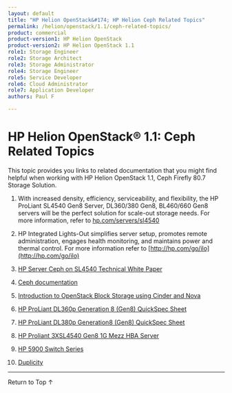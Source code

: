 ```yaml
---
layout: default
title: "HP Helion OpenStack&#174; HP Helion Ceph Related Topics"
permalink: /helion/openstack/1.1/ceph-related-topics/
product: commercial
product-version1: HP Helion OpenStack
product-version2: HP Helion OpenStack 1.1
role1: Storage Engineer
role2: Storage Architect 
role3: Storage Administrator 
role4: Storage Engineer
role5: Service Developer 
role6: Cloud Administrator 
role7: Application Developer 
authors: Paul F

---
```

<!--PUBLISHED-->


<script>

function PageRefresh {
onLoad="window.refresh"
}

PageRefresh();

</script>
<!--
<p style="font-size: small;"> <a href="/helion/openstack/1.1/install-beta/kvm/">&#9664; PREV</a> | <a href="/helion/openstack/1.1/install-beta-overview/">&#9650; UP</a> | <a href="/helion/openstack/1.1/install-beta/esx/">NEXT &#9654;</a> </p>--->


# HP Helion OpenStack&#174; 1.1: Ceph Related Topics

This topic provides you links to related documentation that you might find helpful when working with HP Helion OpenStack 1.1, Ceph Firefly 80.7 Storage Solution. 


1. With increased density, efficiency, serviceability, and flexibility, the HP ProLiant SL4540 Gen8 Server, DL360/380 Gen8, BL460/660 Gen8 servers will be the perfect solution for scale-out storage needs. For more information, refer to [hp.com/servers/sl4540](hp.com/servers/sl4540)

2. HP Integrated Lights-Out simplifies server setup, promotes remote administration, engages health monitoring, and maintains power and thermal control. For more information refer to  [http://hp.com/go/ilo](http://hp.com/go/ilo)

3. [HP Server Ceph on SL4540 Technical White Paper](http://h20195.www2.hp.com/V2/GetDocument.aspx?docname=4AA5-2799ENW&cc=us&lc=en)

4. [Ceph documentation](http://ceph.com/docs/master/)

5. [Introduction to OpenStack Block Storage using Cinder and Nova](http://docs.openstack.org/)

6. [HP ProLiant DL360p Generation 8 (Gen8) QuickSpec Sheet](http://www8.hp.com/h20195/v2/GetDocument.aspx?docname=c04123167)

7. [HP ProLiant DL380p Generation8 (Gen8) QuickSpec Sheet](http://www8.hp.com/h20195/v2/GetDocument.aspx?docname=c04123238)

8. [HP Proliant 3XSL4540 Gen8 1G Mezz HBA Server](http://www8.hp.com/us/en/products/proliant-servers/product-detail.html?oid=6464822#!tab=specs)

9. [HP 5900 Switch Series](http://h17007.www1.hp.com/us/en/networking/products/switches/HP_5900_Switch_Series/index.aspx#.VAeNxGXn9Co)
10. [Duplicity](http://duplicity.nongnu.org/)


----
<a href="#top" style="padding:14px 0px 14px 0px; text-decoration: none;"> Return to Top &#8593; </a>
